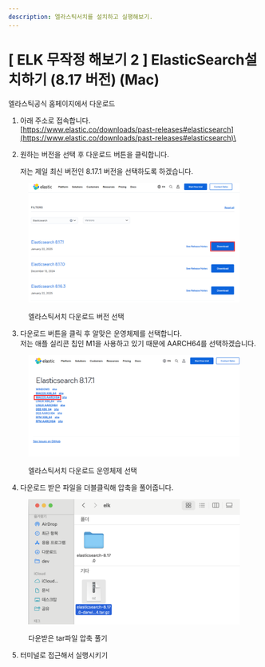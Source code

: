 ```yaml
---
description: 엘라스틱서치를 설치하고 실행해보기.
---
```


# \[ ELK 무작정 해보기 2 ] ElasticSearch설치하기 (8.17 버전) (Mac)

엘라스틱공식 홈페이지에서 다운로드

1. 아래 주소로 접속합니다.\
   [https://www.elastic.co/downloads/past-releases#elasticsearch](https://www.elastic.co/downloads/past-releases#elasticsearch)\

2.  원하는 버전을 선택 후 다운로드 버튼을 클릭합니다.

    저는 제일 최신 버전인 8.17.1 버전을 선택하도록 하겠습니다.

<figure><img src="../.gitbook/assets/es_download (1).png" alt=""><figcaption><p>엘라스틱서치 다운로드 버전 선택</p></figcaption></figure>

3. 다운로드 버튼을 클릭 후 알맞은 운영체제를 선택합니다.\
   저는 애플 실리콘 칩인 M1을 사용하고 있기 때문에 AARCH64를 선택하겠습니다.

<figure><img src="../.gitbook/assets/es_download2.png" alt=""><figcaption><p>엘라스틱서치 다운로드 운영체제 선택</p></figcaption></figure>

4. 다운로드 받은 파일을 더블클릭해 압축을 풀어줍니다.

<figure><img src="../.gitbook/assets/es_download3.png" alt=""><figcaption><p>다운받은 tar파일 압축 풀기</p></figcaption></figure>

5. 터미널로 접근해서 실행시키기

